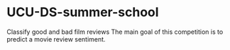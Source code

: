 # UCU-DS-summer-school
Classify good and bad film reviews
The main goal of this competition is to predict a movie review sentiment.
